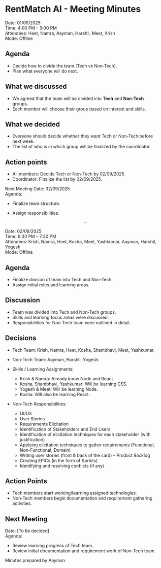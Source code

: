 # RentMatch AI - Meeting Minutes  

Date: 01/09/2025  
Time: 4:00 PM – 5:00 PM  
Attendees: Heet, Namra, Aayman, Harshil, Meet, Krish  
Mode: Offline  

## Agenda
- Decide how to divide the team (Tech vs Non-Tech).  
- Plan what everyone will do next.  

## What we discussed
- We agreed that the team will be divided into **Tech** and **Non-Tech** groups.  
- Each member will choose their group based on interest and skills.  

## What we decided
- Everyone should decide whether they want Tech or Non-Tech before next week.  
- The list of who is in which group will be finalized by the coordinator.  

## Action points
- All members: Decide Tech or Non-Tech by 02/09/2025.  
- Coordinator: Finalize the list by 02/09/2025.  

 Next Meeting
Date: 02/09/2025  
Agenda:  
- Finalize team structure.  
- Assign responsibilities.  

                                      --

Date: 02/09/2025  
Time: 6:30 PM – 7:30 PM  
Attendees: Krish, Namra, Heet, Kosha, Meet, Yashkumar, Aayman, Harshil, Yogesh  
Mode: Offline  

## Agenda
- Finalize division of team into Tech and Non-Tech.  
- Assign initial roles and learning areas.  

## Discussion
- Team was divided into Tech and Non-Tech groups.  
- Skills and learning focus areas were discussed.  
- Responsibilities for Non-Tech team were outlined in detail.  

## Decisions
- Tech Team: Krish, Namra, Heet, Kosha, Shambhavi, Meet, Yashkumar.  
- Non-Tech Team: Aayman, Harshil, Yogesh.  
- Skills / Learning Assignments:  
  - Krish & Namra: Already know Node and React.  
  - Kosha, Shambhavi, Yashkumar: Will be learning CSS.  
  - Yogesh & Meet: Will be learning Node.  
  - Kosha: Will also be learning React.  

- Non-Tech Responsibilities:  
  - UI/UX  
  - User Stories  
  - Requirements Elicitation  
  - Identification of Stakeholders and End Users  
  - Identification of elicitation techniques for each stakeholder (with justification)  
  - Applying elicitation techniques to gather requirements (Functional, Non-Functional, Domain)  
  - Writing user stories (front & back of the card) – Product Backlog  
  - Creating EPICs (in the form of Sprints)  
  - Identifying and resolving conflicts (if any)  

## Action Points
- Tech members start working/learning assigned technologies.  
- Non-Tech members begin documentation and requirement gathering activities.  

## Next Meeting
Date: [To be decided]  
Agenda:  
- Review learning progress of Tech team.  
- Review initial documentation and requirement work of Non-Tech team.  

Minutes prepared by Aayman  


  
